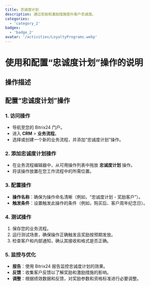 ```yaml
---
title: 忠诚度计划
description: 通过奖励和激励措施提升客户忠诚度。
categories: 
  - 'category_2'
badges: 
  - 'badge_2'
avatar: '/activities/LoyaltyPrograms.webp'
---
```

# 使用和配置“忠诚度计划”操作的说明

## 操作描述

## **配置“忠诚度计划”操作**

### 1. 访问操作
- 导航至您的 Bitrix24 门户。
- 进入 **CRM** > **业务流程**。
- 选择或创建一个新的业务流程，并添加“忠诚度计划”操作。

### 2. 添加忠诚度计划操作
- 在业务流程编辑器中，从可用操作列表中拖放 **忠诚度计划** 操作。
- 将该操作放置在您工作流程中的所需位置。

### 3. 配置操作
- **操作名称**：确保为操作命名清晰（例如，“忠诚度计划 - 奖励客户”）。
- **触发条件**：设置触发此操作的条件（例如，购买后、客户周年纪念日）。

### 4. 测试操作
1. 保存您的业务流程。
2. 运行测试场景，确保操作正确触发且奖励按预期发放。
3. 检查客户和内部通知，确认其接收和格式是否正确。

### 5. 监控与优化
- **报告**：使用 Bitrix24 报告监控忠诚度计划的效果。
- **反馈**：收集客户反馈以了解奖励和激励措施的影响。
- **调整**：根据绩效数据和反馈，对奖励参数和资格标准进行必要调整。